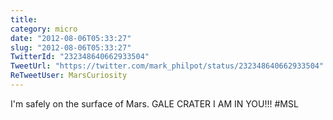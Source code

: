```yaml
---
title: 
category: micro
date: "2012-08-06T05:33:27"
slug: "2012-08-06T05:33:27"
TwitterId: "232348640662933504"
TweetUrl: "https://twitter.com/mark_philpot/status/232348640662933504"
ReTweetUser: MarsCuriosity
---
```


<i class="fa fa-retweet" aria-hidden="true"></i> I'm safely on the surface of
Mars. GALE CRATER I AM IN YOU!!! #MSL
